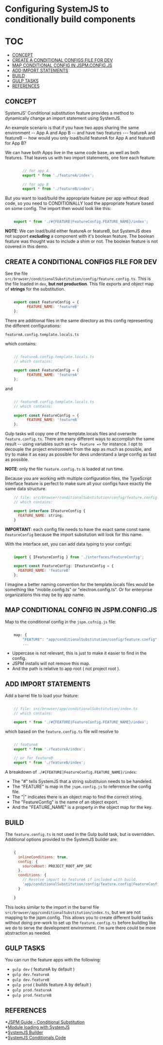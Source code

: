 # Configuring SystemJS to conditionally build components

# TOC
* [CONCEPT](#CONCEPT)
* [CREATE A CONDITIONAL CONFIGS FILE FOR DEV](#create-a-conditional-configs-file-for-dev)
* [MAP CONDITIONAL CONFIG IN JSPM.CONFIG.JS](#map-conditional-config-in-jspm-config-js)
* [ADD IMPORT STATEMENTS](#add-import-statements)
* [BUILD](#build)
* [GULP TASKS](#gulp-tasks)
* [REFERENCES](#references)

## CONCEPT
SystemJS' Conditional substitution feature provides a method to dynamically change an import statement using SystemJS. 

An example scenario is that if you have two apps sharing the same environment -- App A and App B -- and have two features --- featureA and featureB -- how would you only load/build featureA for App A and featureB for App B?

We can have both Apps live in the same code base, as well as both features. That leaves us with two import statements, one fore each feature:

```javascript

        // for app A
        export * from './featureA/index';  
        
        // for app B
        export * from './featureB/index';
```

But you want to load/build the appropriate feature per app without dead code, so you need to CONDITIONALLY load the appropriate feature based on some config. The import then would look like this:

```javascript

    export * from './#{FEATURE|FeatureConfig.FEATURE_NAME}/index';
```
**NOTE**: We can load/build either featureA or featureB, but SystemJS does not support ***excluding*** a component with it's boolean feature. The boolean feature was thought was to include a shim or not. The boolean feature is not covered in this demo.


## CREATE A CONDITIONAL CONFIGS FILE FOR DEV

See the file ```src/browser/conditionalSubstitution/config/feature.config.ts```. This is the file loaded in ```dev```, **but not production**. This file exports and object map of **strings** for the substitution.

```javascript

    export const FeatureConfig = {
          FEATURE_NAME: 'featureB'
    };
```

There are additional files in the same directory as this config representing the different configurations:

```featureA.config.template.locals.ts``` 
 
which contains:

```javascript

    // featureA.config.template.locals.ts
    // which contains:
    
    export const FeatureConfig = {
          FEATURE_NAME: 'featureA'
    };
```

and 

```javascript

    // featureB.config.template.locals.ts
    // which contains:
    
    export const FeatureConfig = {
          FEATURE_NAME: 'featureB'
    };
```

Gulp tasks will copy one of the template.locals files and overwrite  ```feature.config.ts```. There are many different ways to accomplish the same result -- using variables such as ```<$= feature =>``` for instance. I opt to decouple the project environment from the app as much as possible, and try to make it as easy as possible for devs understand a large config as fast as possible.

**NOTE**: only the file ```feature.config.ts``` is loaded at run time.

Because you are working with multiple configuration files, the TypeScript Interface feature is perfect to make sure all your configs have exactly the same data structure.

```javascript
    // file: src/browser/conditionalSubstitution/config/feature.config.ts
    // which contains:

    export interface IFeatureConfig {
      FEATURE_NAME: string;
    }
```

**IMPORTANT**: each config file needs to have the exact same const name ```FeatureConfig``` because the import subsitution will look for this name.

With the interface set, you can add data typing to your configs:

```javascript

    import { IFeatureConfig } from './interfaces/FeatureConfig';
    
    export const FeatureConfig: IFeatureConfig = {
      FEATURE_NAME: 'featureB'
    };
```


I imagine a better naming convention for the template.locals files would be something like "mobile.config.ts" or "electron.config.ts". Or for enterprise organizations this may be by app name.


## MAP CONDITIONAL CONFIG IN JSPM.CONFIG.JS

Map to the conditional config in the ```jspm.cofnig.js``` file:

```javascript

    map: {
        "FEATURE": "app/conditionalSubstitution/config/feature.config",
        ... 
```

* Uppercase is not relevant, this is just to make it easier to find in the config. 
* JSPM installs will not remove this map. 
* And the path is relative to app root ( not project root ).

## ADD IMPORT STATEMENTS

Add a barrel file to load your feature:

```javascript

    // file: src/browser/app/conditionalSubstitution/index.ts
    // which contains:

    export * from './#{FEATURE|FeatureConfig.FEATURE_NAME}/index';
```

which based on the ```feature.config.ts``` file will resolve to 

```javascript

    // featureA
    export * from './featureA/index';
    
    // or for featureB
    export * from './featureB/index';
```

A breakdown of ```./#{FEATURE|FeatureConfig.FEATURE_NAME}/index```:
* The "#" tells SystemJS that a string substituion needs to be handeled. 
* The "FEATURE" is map in the  ```jspm.config.js``` to referrence the config file.
* The "|" indicates there is an object map to find the correct string.
* The "FeatureConfig" is the name of an object export.
* And the "FEATURE_NAME" is a property in the object map for the key.

## BUILD
The ```feature.config.ts``` is not used in the Gulp build task, but is overridden. Additional options provided to the SystemJS builder are:

```javascript

    {
      inlineConditions: true,
      config: {
        sourceRoot: PROJECT_ROOT_APP_SRC
      },
      conditions: {
        // Resolve import to featureA if included with build.
        'app/conditionalSubstitution/config/feature.config|FeatureConfig.FEATURE_NAME': 'featureA'
      }
  
    }

```

This looks similar to the import in the barrel file ```src/browser/app/conditionalSubstitution/index.ts```, but we are not mapping to the jspm.config. This allows you to create different build tasks without doing pre-work to set up the ```feature.config.ts``` before building like we do to serve the development environment. I'm sure there could be more abstraction as needed.

## GULP TASKS

You can run the feature apps with the following:

* ```gulp dev``` ( featureA by default )
* ```gulp dev.featureA```
* ```gulp dev.featureB```
* ```gulp prod``` ( builds feature A by default )
* ```gulp prod.featureA```
* ```gulp prod.featureB```

## REFERENCES 

*[JSPM Guide - Conditional Substitution](http://jspm.io/0.17-beta-guide/conditional-substitution.html)  
*[Module loading with SystemJS](http://martinmicunda.com/2015/10/26/conditional-module-loading-with-systemjs/)  
*[SystemJS Builder](https://github.com/systemjs/builder)  
*[SystemJS Conditionals Code](https://github.com/systemjs/systemjs/blob/master/lib%2Fconditionals.js)
